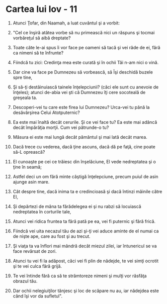 # Cartea lui Iov - 11

1. Atunci Ţofar, din Naamah, a luat cuvântul şi a vorbit: 

2. "Cel ce înşiră atâtea vorbe să nu primească nici un răspuns şi tocmai vorbăreţul să aibă dreptate? 

3. Toate câte le-ai spus îi vor face pe oameni să tacă şi vei râde de ei, fără ca nimeni să te înfrunte? 

4. Fiindcă tu zici: Credinţa mea este curată şi în ochii Tăi n-am nici o vină. 

5. Dar cine va face pe Dumnezeu să vorbească, să Îşi deschidă buzele spre tine, 

6. Şi să-ţi destăinuiască tainele înţelepciunii? (căci ele sunt cu anevoie de înţeles); atunci de-abia vei şti că Dumnezeu îţi cere socoteală de greşeala ta. 

7. Descoperi-vei tu care este firea lui Dumnezeu? Urca-vei tu până la desăvârşirea Celui Atotputernic? 

8. Ea este mai înaltă decât cerurile. Şi ce vei face tu? Ea este mai adâncă decât împărăţia morţii. Cum vei pătrunde-o tu? 

9. Măsura ei este mai lungă decât pământul şi mai lată decât marea. 

10. Dacă trece cu vederea, dacă ţine ascuns, dacă dă pe faţă, cine poate să-L oprească? 

11. El cunoaşte pe cei ce trăiesc din înşelăciune, El vede nedreptatea şi o ţine în seamă; 

12. Astfel deci un om fără minte câştigă înţelepciune, precum puiul de asin ajunge asin mare. 

13. Cât despre tine, dacă inima ta e credincioasă şi dacă întinzi mâinile către El, 

14. Şi depărtezi de mâna ta fărădelegea ei şi nu rabzi să locuiască nedreptatea în corturile tale, 

15. Atunci vei ridica fruntea ta fără pată pe ea, vei fi puternic şi fără frică. 

16. Fiindcă vei uita necazul tău de azi şi-ţi vei aduce aminte de el numai ca de nişte ape, care au fost şi au trecut. 

17. Şi viaţa ta va înflori mai mândră decât miezul zilei, iar întunericul se va face revărsat de zori. 

18. Atunci tu vei fi la adăpost, căci vei fi plin de nădejde, te vei simţi ocrotit şi te vei culca fără grijă. 

19. Te vei întinde fără ca să te strâmtoreze nimeni şi mulţi vor răsfăţa obrazul tău. 

20. Dar ochii nelegiuiţilor tânjesc şi loc de scăpare nu au, iar nădejdea este când îşi vor da sufletul". 

